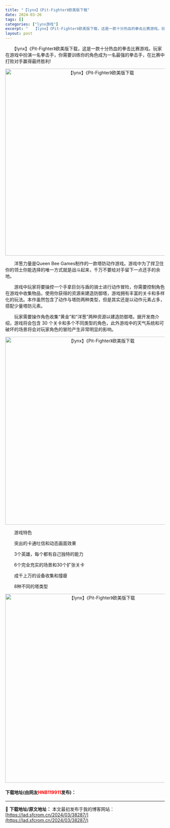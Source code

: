 ```yaml
---
title: "【lynx】《Pit-Fighter》欧美版下载"
date: 2024-03-26
tags: []
categories: ["lynx游戏"]
excerpt: "　　【lynx】《Pit-Fighter》欧美版下载，这是一款十分热血的拳击比赛游戏。玩家在游戏中扮演一名拳击手，你需要训练你的角色成为一名最强的拳击手，在比赛中打败对手赢得最终胜利! 　　洋葱力量是Queen Bee Games制作的一款塔防动作游戏。游戏中为了捍卫住你的领土你能选择的唯一方式就是&hellip;"
layout: post
---
```


 <p>　　【lynx】《Pit-Fighter》欧美版下载，这是一款十分热血的拳击比赛游戏。玩家在游戏中扮演一名拳击手，你需要训练你的角色成为一名最强的拳击手，在比赛中打败对手赢得最终胜利!</p> <p align="center"><img align="" border="0" src="https://lad.sfcrom.cn/wp-content/uploads/2024/03/20240326_6602c42ae6771.png" width="590" alt="【lynx】《Pit-Fighter》欧美版下载" /></p> <p>　　洋葱力量是Queen Bee Games制作的一款塔防动作游戏。游戏中为了捍卫住你的领土你能选择的唯一方式就是战斗起来，千万不要给对手留下一点还手的余地。</p> <p>　　游戏中玩家将要操控一个手拿巨剑与盾的骑士进行动作冒险，你需要控制角色在游戏中收集物品，使用你获得的资源来建造防御塔，游戏拥有丰富的关卡和多样化的玩法。本作虽然包含了动作与塔防两种类型，但是其实还是以动作元素占多，搭配少量塔防元素。</p> <p>　　玩家需要操作角色收集&ldquo;黄金&rdquo;和&ldquo;洋葱&rdquo;两种资源以建造防御塔。据开发商介绍，游戏将会包含 30 个关卡和多个不同类型的角色，此外游戏中的天气系统和可破坏的场景将会对玩家角色的冒险产生非常明显的影响。</p> <p align="center"><img align="" border="0" src="https://lad.sfcrom.cn/wp-content/uploads/2024/03/20240326_6602c42e23d03.png" width="593" alt="【lynx】《Pit-Fighter》欧美版下载" /></p> <p>　　游戏特色</p> <p>　　突出的卡通吐信和动态画面效果</p> <p>　　3个英雄，每个都有自己独特的能力</p> <p>　　6个完全充实的场景和30个扩张关卡</p> <p>　　成千上万的设备收集和撞瘪</p> <p>　　8种不同的塔类型</p> <p align="center"><img align="" border="0" src="https://lad.sfcrom.cn/wp-content/uploads/2024/03/20240326_6602c43015209.png" width="596" alt="【lynx】《Pit-Fighter》欧美版下载" /></p> <p><h4>下载地址(由网友<font color="red">HNB119911</font>发布)：</h4></p> 

---
📖 **下载地址/原文地址：** 本文最初发布于我的博客网站：[https://lad.sfcrom.cn/2024/03/38287/](https://lad.sfcrom.cn/2024/03/38287/)
